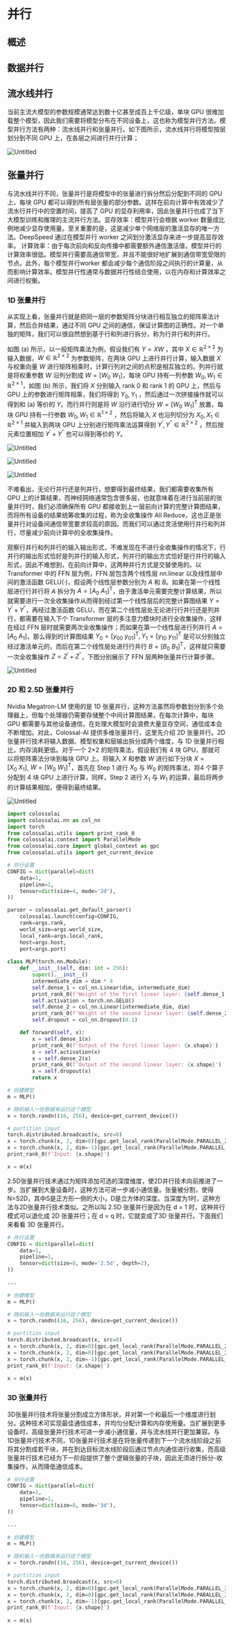 # 并行

## 概述

## 数据并行

## 流水线并行


当前主流大模型的参数规模通常达到数十亿甚至成百上千亿级，单块 GPU 很难加载整个模型，因此我们需要将模型分布在不同设备上，这也称为模型并行方法。模型并行方法有两种：流水线并行和张量并行。如下图所示，流水线并行将模型按层划分到不同 GPU 上，在各层之间进行并行计算；

![Untitled](figs/Untitled.png)


## 张量并行

与流水线并行不同，张量并行是将模型中的张量进行拆分然后分配到不同的 GPU 上，每块 GPU 都可以得到所有层张量的部分参数。这样在前向计算中有效减少了流水行并行中的空置时间，提高了 GPU 的显存利用率，因此张量并行也成了当下大模型训练和推理的主流并行方法。显存效率：模型并行会根据 worker 数量成比例地减少显存使用量。至关重要的是，这是减少单个网络层的激活显存的唯一方法。DeepSpeed 通过在模型并行 worker 之间划分激活显存来进一步提高显存效率。
计算效率：由于每次前向和反向传播中都需要额外通信激活值，模型并行的计算效率很低。模型并行需要高通信带宽，并且不能很好地扩展到通信带宽受限的节点。此外，每个模型并行worker 都会减少每个通信阶段之间执行的计算量，从而影响计算效率。模型并行性通常与数据并行性结合使用，以在内存和计算效率之间进行权衡。

### 1D 张量并行

从实现上看，张量并行就是把同一层的参数矩阵分块进行相互独立的矩阵乘法计算，然后合并结果，通过不同 GPU 之间的通信，保证计算图的正确性。对一个单独的矩阵，我们可以很自然想到基于行和列进行拆分，称为行并行和列并行。

如图 (a) 所示，以一般矩阵乘法为例，假设我们有 $Y=XW$ ，其中 $X\in\mathbb R^{2\times2}$ 为输入数据，$W\in\mathbb R^{2\times2}$ 为参数矩阵，在两块 GPU 上进行并行计算，输入数据 $X$ 与权重向量 $W$ 进行矩阵相乘时，计算行列对之间的点积是相互独立的。列并行就是将权重参数 $W$ 沿列分割成 $W=[W_0\ W_1]$，每块 GPU 持有一列参数 $W_0, W_1 \in \mathbb R^{2\times1}$，如图 (b) 所示，我们将 $X$ 分别输入 rank 0 和 rank 1 的 GPU 上，然后与 GPU 上的参数进行矩阵相乘，我们将得到 $Y_0, Y_1$ ，然后通过一次拼接操作就可以得到和 (a) 等价的 $Y$。而行并行则是将 $W$ 沿行进行切分 $W=[W_0 \ W_1]^{\mathrm T}$ 放置，每块 GPU 持有一行参数 $W_0, W_1 \in \mathbb R^{1\times2}$ ，然后将输入 $X$ 也沿列切分为 $X_0, X_1 \in \mathbb R^{2\times1}$ 并输入到两块 GPU 上分别进行矩阵乘法运算得到 $Y^\prime,Y^{\prime\prime}\in\mathbb R^{2\times 2}$ ，然后按元素位置相加 $Y^\prime+Y^{\prime\prime}$ 也可以得到等价的 $Y$。

![Untitled](figs/Untitled%201.png)

![Untitled](figs/Untitled%202.png)

![Untitled](figs/Untitled%203.png)

不难看出，无论行并行还是列并行，想要得到最终结果，我们都需要收集所有 GPU 上的计算结果，而神经网络通常包含很多层，也就意味着在进行当前层的张量并行时，我们必须确保所有 GPU 都接收到上一层前向计算的完整计算图结果，而将所有设备的结果统筹收集的过程，称为全收集操作 All Reduce，这也正是张量并行对设备间通信带宽要求较高的原因。而我们可以通过灵活使用行并行和列并行，尽量减少前向计算中的全收集操作。

观察行并行和列并行的输入输出形式，不难发现在不进行全收集操作的情况下，行并行的输出形式恰好是列并行的输入形式，列并行的输出方式恰好是行并行的输入形式，因此不难想到，在前向计算中，这两种并行方式是交替使用的。以 Transformer 中的 FFN 层为例，FFN 层包含两个线性层 nn.linear 以及线性层中间的激活函数 GELU(·)，假设两个线性层参数分别为 $A$ 和 $B$。如果在第一个线性层进行行并行将 $A$ 拆分为 $A=[A_0 \ A_1]^{\mathrm T}$，由于激活单元需要完整计算结果，所以就需要进行一次全收集操作从而得到经过第一个线性层后的完整计算图结果 $Y=Y^\prime+Y^{\prime\prime}$，再经过激活函数 GELU，而在第二个线性层处无论进行行并行还是列并行，都需要在输入下个 Transformer 层的多注意力模块时进行全收集操作，这样在经过 FFN 层时就需要两次全收集操作；而如果在第一个线性层进行列并行 $A = [A_0 \ A_1]$，那么得到的计算图结果 $Y_0=[y_{00} \ y_{01}]^{\mathrm T}, Y_1=[y_{10} \ y_{11}]^{\mathrm T}$ 是可以分别独立经过激活单元的，而后在第二个线性层处进行行并行 $B=[B_0 \ B_1]^{\mathrm T}$，这样就只需要一次全收集操作 $Z=Z^\prime+Z^{\prime\prime}$，下图分别展示了 FFN 层两种张量并行计算步骤。

![Untitled](figs/Untitled%204.png)

### 2D 和 2.5D 张量并行

Nvidia Megatron-LM 使用的是 1D 张量并行，这种方法虽然将参数划分到多个处理器上，但每个处理器仍需要存储整个中间计算图结果，在每次计算中，每块 GPU 都需要与其他设备通信，在处理大模型时会浪费大量显存空间，通信成本会不断增加。对此，Colossal-AI 提供多维张量并行，这里先介绍 2D 张量并行。2D 张量并行技术将输入数据、模型权重和层输出拆分成两个维度，与 1D 张量并行相比，内存消耗更低。对于一个 2×2 的矩阵乘法，假设我们有 4 块 GPU，那就可以将矩阵乘法分块到每块 GPU 上。将输入 $X$ 和参数 $W$ 进行如下分块 $X=[X_0\ X_1]$, $W=[W_0\ W_1]^{\mathrm T}$，首先在 Step 1 进行 $X_0$ 与 $W_0$ 的矩阵乘法，将4 个算子分配到 4 块 GPU 上进行计算，同样，Step 2 进行 $X_1$ 与 $W_1$ 的运算，最后将两步的计算结果相加，便得到最终结果。

![Untitled](figs/Untitled%205.png)

```python
import colossalai  
import colossalai.nn as col_nn  
import torch  
from colossalai.utils import print_rank_0
from colossalai.context import ParallelMode
from colossalai.core import global_context as gpc
from colossalai.utils import get_current_device

# 并行设置
CONFIG = dict(parallel=dict(
    data=1,
    pipeline=1,
    tensor=dict(size=4, mode='2d'),
))

parser = colossalai.get_default_parser()  
    colossalai.launch(config=CONFIG,  
    rank=args.rank,  
    world_size=args.world_size,  
    local_rank=args.local_rank,  
    host=args.host,  
    port=args.port)  
  
class MLP(torch.nn.Module):  
    def __init__(self, dim: int = 256):  
        super().__init__()  
        intermediate_dim = dim * 4  
        self.dense_1 = col_nn.Linear(dim, intermediate_dim)  
        print_rank_0(f'Weight of the first linear layer: {self.dense_1.weight.shape}')  
        self.activation = torch.nn.GELU()  
        self.dense_2 = col_nn.Linear(intermediate_dim, dim)  
        print_rank_0(f'Weight of the second linear layer: {self.dense_2.weight.shape}')  
        self.dropout = col_nn.Dropout(0.1)  

    def forward(self, x):  
        x = self.dense_1(x)  
        print_rank_0(f'Output of the first linear layer: {x.shape}')  
        x = self.activation(x)  
        x = self.dense_2(x)  
        print_rank_0(f'Output of the second linear layer: {x.shape}')  
        x = self.dropout(x)  
        return x

# 创建模型
m = MLP()

# 随机输入一些数据来运行这个模型
x = torch.randn((16, 256), device=get_current_device())

# partition input
torch.distributed.broadcast(x, src=0)
x = torch.chunk(x, 2, dim=0)[gpc.get_local_rank(ParallelMode.PARALLEL_2D_COL)]
x = torch.chunk(x, 2, dim=-1)[gpc.get_local_rank(ParallelMode.PARALLEL_2D_ROW)]
print_rank_0(f'Input: {x.shape}')

x = m(x)
```

2.5D张量并行技术通过为矩阵添加可选的深度维度，使2D并行技术向前推进了一步。当扩展到大量设备时，这种方法可进一步减小通信量。张量被分割，使得N=S2D，其中S是正方形一侧的大小，D是立方体的深度。当深度为1时，这种方法与2D张量并行技术类似。之所以叫 2.5D 张量并行是因为在 d = 1 时，这种并行模式可以退化成 2D 张量并行；在 d = q 时，它就变成了3D 张量并行。下面我们来看看 3D 张量并行。

```python
# 并行设置
CONFIG = dict(parallel=dict(  
    data=1,  
    pipeline=1,  
    tensor=dict(size=8, mode='2.5d', depth=2),  
))

...
  
# 创建模型
m = MLP()

# 随机输入一些数据来运行这个模型
x = torch.randn((16, 256), device=get_current_device())

# partition input  
torch.distributed.broadcast(x, src=0)  
x = torch.chunk(x, 2, dim=0)[gpc.get_local_rank(ParallelMode.PARALLEL_2P5D_DEP)]  
x = torch.chunk(x, 2, dim=0)[gpc.get_local_rank(ParallelMode.PARALLEL_2P5D_COL)]  
x = torch.chunk(x, 2, dim=-1)[gpc.get_local_rank(ParallelMode.PARALLEL_2P5D_ROW)]  
print_rank_0(f'Input: {x.shape}')  
  
x = m(x)
```

### 3D 张量并行

3D张量并行技术将张量分割成立方体形状，并对第一个和最后一个维度进行划分。这种技术可实现最佳通信成本，并均匀分配计算和内存使用量。当扩展到更多设备时，高级张量并行技术可进一步减小通信量，并与流水线并行更加兼容。与1D张量并行技术不同，1D张量并行技术是在将张量传递到下一个流水线阶段之前将其分割成若干块，并在到达目标流水线阶段后通过节点内通信进行收集，而高级张量并行技术已经为下一阶段提供了整个逻辑张量的子块，因此无须进行拆分-收集操作，从而降低通信成本。

```python
# 并行设置
CONFIG = dict(parallel=dict(  
    data=1,  
    pipeline=1,  
    tensor=dict(size=8, mode='3d'),  
))

...
  
# 创建模型
m = MLP()

# 随机输入一些数据来运行这个模型
x = torch.randn((16, 256), device=get_current_device())

# partition input  
torch.distributed.broadcast(x, src=0)  
x = torch.chunk(x, 2, dim=0)[gpc.get_local_rank(ParallelMode.PARALLEL_3D_WEIGHT)]  
x = torch.chunk(x, 2, dim=0)[gpc.get_local_rank(ParallelMode.PARALLEL_3D_INPUT)]  
x = torch.chunk(x, 2, dim=-1)[gpc.get_local_rank(ParallelMode.PARALLEL_3D_OUTPUT)]  
print_rank_0(f'Input: {x.shape}')  
  
x = m(x)
```